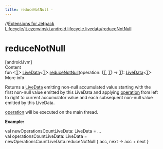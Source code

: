 ```yaml
---
title: reduceNotNull -
---
```

//[Extensions for Jetpack Lifecycle](../../index.md)/[it.czerwinski.android.lifecycle.livedata](index.md)/[reduceNotNull](reduce-not-null.md)



# reduceNotNull  
[androidJvm]  
Content  
fun <[T](reduce-not-null.md)> [LiveData](https://developer.android.com/reference/kotlin/androidx/lifecycle/LiveData.html)<[T](reduce-not-null.md)>.[reduceNotNull](reduce-not-null.md)(operation: ([T](reduce-not-null.md), [T](reduce-not-null.md)) -> [T](reduce-not-null.md)): [LiveData](https://developer.android.com/reference/kotlin/androidx/lifecycle/LiveData.html)<[T](reduce-not-null.md)>  
More info  


Returns a [LiveData](https://developer.android.com/reference/kotlin/androidx/lifecycle/LiveData.html) emitting non-null accumulated value starting with the first non-null value emitted by this LiveData and applying [operation](reduce-not-null.md) from left to right to current accumulator value and each subsequent non-null value emitted by this LiveData.



[operation](reduce-not-null.md) will be executed on the main thread.



**Example:**

val newOperationsCountLiveData: LiveData<Int> = ...  
val operationsCountLiveData: LiveData<Int> =  
    newOperationsCountLiveData.reduceNotNull { acc, next -> acc + next }  



